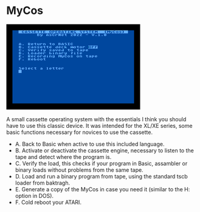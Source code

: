# MyCos

![MyCos](https://github.com/ascrnet/MyCos/blob/main/img/mycos.png?raw=true)

A small cassette operating system with the essentials I think you should have to use this classic device.
It was intended for the XL/XE series, some basic functions necessary for novices to use the cassette.

* A. Back to Basic when active to use this included language.
* B. Activate or deactivate the cassette engine, necessary to listen to the tape and detect where the program is.
* C. Verify the load, this checks if your program in Basic, assambler or binary loads without problems from the same tape. 
* D. Load and run a binary program from tape, using the standard tscb loader from baktragh.
* E. Generate a copy of the MyCos in case you need it (similar to the H: option in DOS).
* F. Cold reboot your ATARI. 
